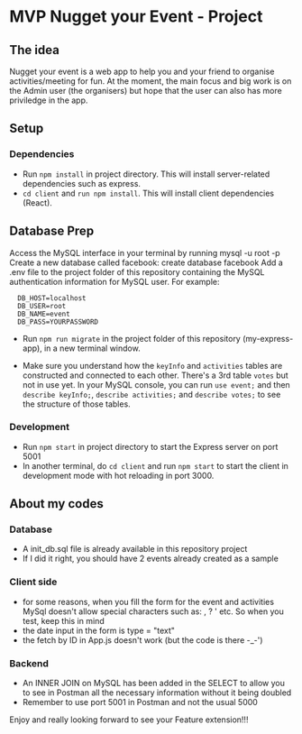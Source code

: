 # MVP Nugget your Event - Project 

## The idea
Nugget your event is a web app to help you and your friend to organise activities/meeting for fun. At the moment, the main focus and big work is on the Admin user (the organisers) but hope that the user can also has more priviledge in the app.

## Setup
### Dependencies
 - Run `npm install` in project directory. This will install server-related dependencies such as express.
 - `cd client` and `run npm install`. This will install client dependencies (React).

## Database Prep
Access the MySQL interface in your terminal by running mysql -u root -p
Create a new database called facebook: create database facebook
Add a .env file to the project folder of this repository containing the MySQL authentication information for MySQL user. For example:
```
  DB_HOST=localhost
  DB_USER=root
  DB_NAME=event
  DB_PASS=YOURPASSWORD
```

- Run `npm run migrate` in the project folder of this repository (my-express-app), in a new terminal window. 

- Make sure you understand how the `keyInfo` and `activities` tables are constructed and connected to each other. There's a 3rd table `votes` but not in use yet.
In your MySQL console, you can run `use event;` and then `describe keyInfo;`, `describe activities;` and `describe votes;`  to see the structure of those tables.

### Development
- Run `npm start` in project directory to start the Express server on port 5001
- In another terminal, do `cd client` and run `npm start` to start the client in development mode with hot reloading in port 3000.

## About my codes

### Database
- A init_db.sql file is already available in this repository project
- If I did it right, you should have 2 events already created as a sample

### Client side
- for some reasons, when you fill the form for the event and activities MySql doesn't allow special characters such as: , ? ' etc. So when you test, keep this in mind
- the date input in the form is type = "text"
- the fetch by ID in App.js doesn't work (but the code is there -_-')

### Backend
- An INNER JOIN on MySQL has been added in the SELECT to allow you to see in Postman all the necessary information without it being doubled
- Remember to use port 5001 in Postman and not the usual 5000


Enjoy and really looking forward to see your Feature extension!!!




